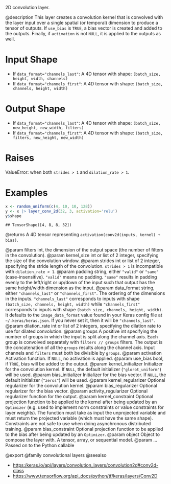 2D convolution layer.

@description
This layer creates a convolution kernel that is convolved with the layer
input over a single spatial (or temporal) dimension to produce a tensor of
outputs. If `use_bias` is `TRUE`, a bias vector is created and added to the
outputs. Finally, if `activation` is not `NULL`, it is applied to the
outputs as well.

# Input Shape
- If `data_format="channels_last"`:
    A 4D tensor with shape: `(batch_size, height, width, channels)`
- If `data_format="channels_first"`:
    A 4D tensor with shape: `(batch_size, channels, height, width)`

# Output Shape
- If `data_format="channels_last"`:
    A 4D tensor with shape: `(batch_size, new_height, new_width, filters)`
- If `data_format="channels_first"`:
    A 4D tensor with shape: `(batch_size, filters, new_height, new_width)`

# Raises
ValueError: when both `strides > 1` and `dilation_rate > 1`.

# Examples

```r
x <- random_uniform(c(4, 10, 10, 128))
y <- x |> layer_conv_2d(32, 3, activation='relu')
y$shape
```

```
## TensorShape([4, 8, 8, 32])
```

@returns
A 4D tensor representing `activation(conv2d(inputs, kernel) + bias)`.

@param filters int, the dimension of the output space (the number of filters
    in the convolution).
@param kernel_size int or list of 2 integer, specifying the size of the
    convolution window.
@param strides int or list of 2 integer, specifying the stride length
    of the convolution. `strides > 1` is incompatible with
    `dilation_rate > 1`.
@param padding string, either `"valid"` or `"same"` (case-insensitive).
    `"valid"` means no padding. `"same"` results in padding evenly to
    the left/right or up/down of the input such that output has the same
    height/width dimension as the input.
@param data_format string, either `"channels_last"` or `"channels_first"`.
    The ordering of the dimensions in the inputs. `"channels_last"`
    corresponds to inputs with shape
    `(batch_size, channels, height, width)`
    while `"channels_first"` corresponds to inputs with shape
    `(batch_size, channels, height, width)`. It defaults to the
    `image_data_format` value found in your Keras config file at
    `~/.keras/keras.json`. If you never set it, then it will be
    `"channels_last"`.
@param dilation_rate int or list of 2 integers, specifying the dilation
    rate to use for dilated convolution.
@param groups A positive int specifying the number of groups in which the
    input is split along the channel axis. Each group is convolved
    separately with `filters // groups` filters. The output is the
    concatenation of all the `groups` results along the channel axis.
    Input channels and `filters` must both be divisible by `groups`.
@param activation Activation function. If `NULL`, no activation is applied.
@param use_bias bool, if `TRUE`, bias will be added to the output.
@param kernel_initializer Initializer for the convolution kernel. If `NULL`,
    the default initializer (`"glorot_uniform"`) will be used.
@param bias_initializer Initializer for the bias vector. If `NULL`, the
    default initializer (`"zeros"`) will be used.
@param kernel_regularizer Optional regularizer for the convolution kernel.
@param bias_regularizer Optional regularizer for the bias vector.
@param activity_regularizer Optional regularizer function for the output.
@param kernel_constraint Optional projection function to be applied to the
    kernel after being updated by an `Optimizer` (e.g. used to implement
    norm constraints or value constraints for layer weights). The
    function must take as input the unprojected variable and must return
    the projected variable (which must have the same shape). Constraints
    are not safe to use when doing asynchronous distributed training.
@param bias_constraint Optional projection function to be applied to the
    bias after being updated by an `Optimizer`.
@param object Object to compose the layer with. A tensor, array, or sequential model.
@param ... Passed on to the Python callable

@export
@family convolutional layers
@seealso
+ <https:/keras.io/api/layers/convolution_layers/convolution2d#conv2d-class>
+ <https://www.tensorflow.org/api_docs/python/tf/keras/layers/Conv2D>
